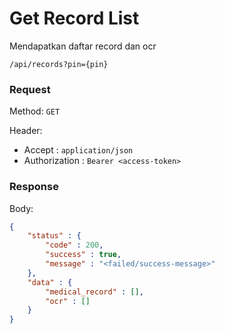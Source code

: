 # Get Record List

Mendapatkan daftar record dan ocr

```
/api/records?pin={pin}
```

### Request

Method: ``GET``

Header:
- Accept : ``application/json``
- Authorization : ``Bearer <access-token>``

### Response

Body: 
```json
{
	"status" : {
		"code" : 200,
		"success" : true,
		"message" : "<failed/success-message>"
	},
	"data" : {
		"medical_record" : [],
		"ocr" : []
	}
}
```

